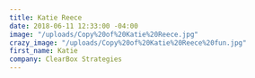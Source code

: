 ```yaml
---
title: Katie Reece
date: 2018-06-11 12:33:00 -04:00
image: "/uploads/Copy%20of%20Katie%20Reece.jpg"
crazy_image: "/uploads/Copy%20of%20Katie%20Reece%20fun.jpg"
first_name: Katie
company: ClearBox Strategies
---
```


